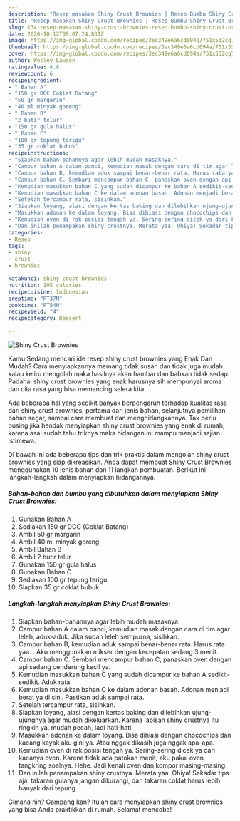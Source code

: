 ```yaml
---
description: "Resep masakan Shiny Crust Brownies | Resep Bumbu Shiny Crust Brownies Yang Paling Enak"
title: "Resep masakan Shiny Crust Brownies | Resep Bumbu Shiny Crust Brownies Yang Paling Enak"
slug: 134-resep-masakan-shiny-crust-brownies-resep-bumbu-shiny-crust-brownies-yang-paling-enak
date: 2020-10-12T09:07:24.831Z
image: https://img-global.cpcdn.com/recipes/3ec349e6a6cd094a/751x532cq70/shiny-crust-brownies-foto-resep-utama.jpg
thumbnail: https://img-global.cpcdn.com/recipes/3ec349e6a6cd094a/751x532cq70/shiny-crust-brownies-foto-resep-utama.jpg
cover: https://img-global.cpcdn.com/recipes/3ec349e6a6cd094a/751x532cq70/shiny-crust-brownies-foto-resep-utama.jpg
author: Wesley Lawson
ratingvalue: 4.8
reviewcount: 6
recipeingredient:
- " Bahan A"
- "150 gr DCC Coklat Batang"
- "50 gr margarin"
- "40 ml minyak goreng"
- " Bahan B"
- "2 butir telur"
- "150 gr gula halus"
- " Bahan C"
- "100 gr tepung terigu"
- "35 gr coklat bubuk"
recipeinstructions:
- "Siapkan bahan-bahannya agar lebih mudah masaknya."
- "Campur bahan A dalam panci, kemudian masak dengan cara di tim agar leleh, aduk-aduk. Jika sudah leleh sempurna, sisihkan."
- "Campur bahan B, kemudian aduk sampai benar-benar rata. Harus rata yaa... Aku menggunakan mikser dengan kecepatan sedang 3 menit."
- "Campur bahan C. Sembari mencampur bahan C, panaskan oven dengan api sedang cenderung kecil ya."
- "Kemudian masukkan bahan C yang sudah dicampur ke bahan A sedikit-sedikit. Aduk rata."
- "Kemudian masukkan bahan C ke dalam adonan basah. Adonan menjadi berat ya di sini. Pastikan aduk sampai rata."
- "Setelah tercampur rata, sisihkan."
- "Siapkan loyang, alasi dengan kertas baking dan dilebihkan ujung-ujungnya agar mudah dikeluarkan. Karena lapisan shiny crustnya itu ringkih ya, mudah pecah, jadi hati-hati."
- "Masukkan adonan ke dalam loyang. Bisa dihiasi dengan chocochips dan kacang kayak aku gini ya. Atau nggak dikasih juga nggak apa-apa."
- "Kemudian oven di rak posisi tengah ya. Sering-sering dicek ya dari kacanya oven. Karena tidak ada patokan menit, aku pakai oven tangkring soalnya. Hehe. Jadi kenali oven dan kompor masing-masing."
- "Dan inilah penampakan shiny crustnya. Merata yaa. Ohiya! Sekadar tips aja, takaran gulanya jangan dikurangi, dan takaran coklat harus lebih banyak dari tepung."
categories:
- Resep
tags:
- shiny
- crust
- brownies

katakunci: shiny crust brownies 
nutrition: 105 calories
recipecuisine: Indonesian
preptime: "PT37M"
cooktime: "PT54M"
recipeyield: "4"
recipecategory: Dessert

---
```



![Shiny Crust Brownies](https://img-global.cpcdn.com/recipes/3ec349e6a6cd094a/751x532cq70/shiny-crust-brownies-foto-resep-utama.jpg)

Kamu Sedang mencari ide resep shiny crust brownies yang Enak Dan Mudah? Cara menyiapkannya memang tidak susah dan tidak juga mudah. kalau keliru mengolah maka hasilnya akan hambar dan bahkan tidak sedap. Padahal shiny crust brownies yang enak harusnya sih mempunyai aroma dan cita rasa yang bisa memancing selera kita.

Ada beberapa hal yang sedikit banyak berpengaruh terhadap kualitas rasa dari shiny crust brownies, pertama dari jenis bahan, selanjutnya pemilihan bahan segar, sampai cara membuat dan menghidangkannya. Tak perlu pusing jika hendak menyiapkan shiny crust brownies yang enak di rumah, karena asal sudah tahu triknya maka hidangan ini mampu menjadi sajian istimewa.




Di bawah ini ada beberapa tips dan trik praktis dalam mengolah shiny crust brownies yang siap dikreasikan. Anda dapat membuat Shiny Crust Brownies menggunakan 10 jenis bahan dan 11 langkah pembuatan. Berikut ini langkah-langkah dalam menyiapkan hidangannya.

<!--inarticleads1-->

##### Bahan-bahan dan bumbu yang dibutuhkan dalam menyiapkan Shiny Crust Brownies:

1. Gunakan  Bahan A
1. Sediakan 150 gr DCC (Coklat Batang)
1. Ambil 50 gr margarin
1. Ambil 40 ml minyak goreng
1. Ambil  Bahan B
1. Ambil 2 butir telur
1. Gunakan 150 gr gula halus
1. Gunakan  Bahan C
1. Sediakan 100 gr tepung terigu
1. Siapkan 35 gr coklat bubuk




<!--inarticleads2-->

##### Langkah-langkah menyiapkan Shiny Crust Brownies:

1. Siapkan bahan-bahannya agar lebih mudah masaknya.
1. Campur bahan A dalam panci, kemudian masak dengan cara di tim agar leleh, aduk-aduk. Jika sudah leleh sempurna, sisihkan.
1. Campur bahan B, kemudian aduk sampai benar-benar rata. Harus rata yaa... Aku menggunakan mikser dengan kecepatan sedang 3 menit.
1. Campur bahan C. Sembari mencampur bahan C, panaskan oven dengan api sedang cenderung kecil ya.
1. Kemudian masukkan bahan C yang sudah dicampur ke bahan A sedikit-sedikit. Aduk rata.
1. Kemudian masukkan bahan C ke dalam adonan basah. Adonan menjadi berat ya di sini. Pastikan aduk sampai rata.
1. Setelah tercampur rata, sisihkan.
1. Siapkan loyang, alasi dengan kertas baking dan dilebihkan ujung-ujungnya agar mudah dikeluarkan. Karena lapisan shiny crustnya itu ringkih ya, mudah pecah, jadi hati-hati.
1. Masukkan adonan ke dalam loyang. Bisa dihiasi dengan chocochips dan kacang kayak aku gini ya. Atau nggak dikasih juga nggak apa-apa.
1. Kemudian oven di rak posisi tengah ya. Sering-sering dicek ya dari kacanya oven. Karena tidak ada patokan menit, aku pakai oven tangkring soalnya. Hehe. Jadi kenali oven dan kompor masing-masing.
1. Dan inilah penampakan shiny crustnya. Merata yaa. Ohiya! Sekadar tips aja, takaran gulanya jangan dikurangi, dan takaran coklat harus lebih banyak dari tepung.




Gimana nih? Gampang kan? Itulah cara menyiapkan shiny crust brownies yang bisa Anda praktikkan di rumah. Selamat mencoba!
